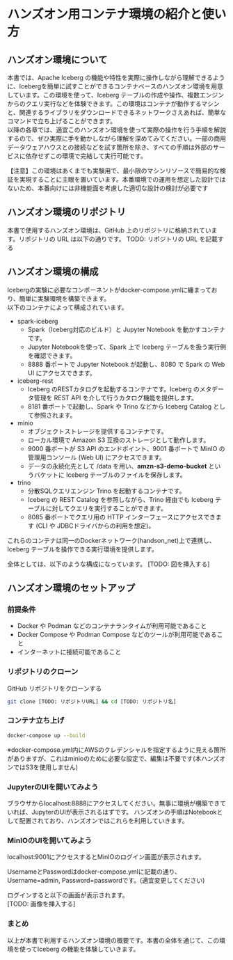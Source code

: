 # ハンズオン用コンテナ環境の紹介と使い方
## ハンズオン環境について
本書では、Apache Iceberg の機能や特性を実際に操作しながら理解できるように、Icebergを簡単に試すことができるコンテナベースのハンズオン環境を用意しています。この環境を使って、Iceberg テーブルの作成や操作、複数エンジンからのクエリ実行などを体験できます。この環境はコンテナが動作するマシンと、関連するライブラリをダウンロードできるネットワークさえあれば、簡単なコマンドで立ち上げることができます。  
以降の各章では、適宜このハンズオン環境を使って実際の操作を行う手順を解説するので、ぜひ実際に手を動かしながら理解を深めてみてください。一部の商用データウェアハウスとの接続などを試す箇所を除き、すべての手順は外部のサービスに依存せずこの環境で完結して実行可能です。

【注意】この環境はあくまでも実験用で、最小限のマシンリソースで簡易的な検証を実現することに主眼を置いています。本番環境での運用を想定した設計ではないため、本番向けには非機能面を考慮した適切な設計の検討が必要です

## ハンズオン環境のリポジトリ
本書で使用するハンズオン環境は、GitHub 上のリポジトリに格納されています。リポジトリの URL は以下の通りです。
TODO: リポジトリの URL を記載する

## ハンズオン環境の構成
Icebergの実験に必要なコンポーネントがdocker-compose.ymlに纏まっており、簡単に実験環境を構築できます。  
以下のコンテナによって構成されています。  

- spark-iceberg
  - Spark（Iceberg対応のビルド）と Jupyter Notebook を動かすコンテナです。
  - Jupyter Notebookを使って、Spark 上で Iceberg テーブルを扱う実行例を確認できます。
  - 8888 番ポートで Jupyter Notebook が起動し、8080 で Spark の Web UI にアクセスできます。
- iceberg-rest
  - Iceberg のRESTカタログを起動するコンテナです。Iceberg のメタデータ管理を REST API を介して行うカタログ機能を提供します。
  - 8181 番ポートで起動し、Spark や Trino などから Iceberg Catalog として参照されます。
- minio
  - オブジェクトストレージを提供するコンテナです。
  - ローカル環境で Amazon S3 互換のストレージとして動作します。
  - 9000 番ポートが S3 API のエンドポイント、9001 番ポートで MinIO の管理用コンソール (Web UI) にアクセスできます。
  - データの永続化先として /data を用い、**amzn-s3-demo-bucket** というバケットに Iceberg テーブルのファイルを保存します。
- trino
  - 分散SQLクエリエンジン Trino を起動するコンテナです。
  - Iceberg の REST Catalog を参照しながら、Trino 経由でも Iceberg テーブルに対してクエリを実行することができます。
  - 8085 番ポートでクエリ用の HTTP インターフェースにアクセスできます (CLI や JDBCドライバからの利用を想定)。

これらのコンテナは同一のDockerネットワーク(handson_net)上で連携し、Iceberg テーブルを操作できる実行環境を提供します。

全体としては、以下のような構成になっています。
[TODO: 図を挿入する]

## ハンズオン環境のセットアップ
### 前提条件
- Docker や Podman などのコンテナランタイムが利用可能であること
- Docker Compose や Podman Compose などのツールが利用可能であること
- インターネットに接続可能であること

### リポジトリのクローン
GitHub リポジトリをクローンする
```bash
git clone [TODO: リポジトリURL] && cd [TODO: リポジトリ名]
```

### コンテナ立ち上げ

```bash
docker-compose up --build
```

※docker-compose.yml内にAWSのクレデンシャルを指定するように見える箇所がありますが、これはminioのために必要な設定で、編集は不要です(本ハンズオンではS3を使用しません)

### JupyterのUIを開いてみよう
ブラウザからlocalhost:8888にアクセスしてください。無事に環境が構築できていれば、JupyterのUIが表示されるはずです。 ハンズオンの手順はNotebookとして配置されており、ハンズオンではこれらを利用していきます。

### MinIOのUIを開いてみよう
localhost:9001にアクセスするとMinIOのログイン画面が表示されます。  

UsernameとPasswordはdocker-compose.ymlに記載の通り、Username=admin, Password=passwordです。(適宜変更してください)  

ログインすると以下の画面が表示されます。  
[TODO: 画像を挿入する]  

### まとめ
以上が本書で利用するハンズオン環境の概要です。本書の全体を通じて、この環境を使ってIceberg の機能を体験していきます。  

